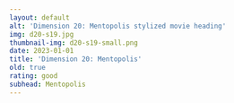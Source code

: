 ```yaml
---
layout: default
alt: 'Dimension 20: Mentopolis stylized movie heading'
img: d20-s19.jpg
thumbnail-img: d20-s19-small.png
date: 2023-01-01
title: 'Dimension 20: Mentopolis'
old: true
rating: good
subhead: Mentopolis
---
```

